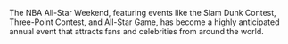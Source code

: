 The NBA All-Star Weekend, featuring events like the Slam Dunk Contest, Three-Point Contest, and All-Star Game, has become a highly anticipated annual event that attracts fans and celebrities from around the world.
